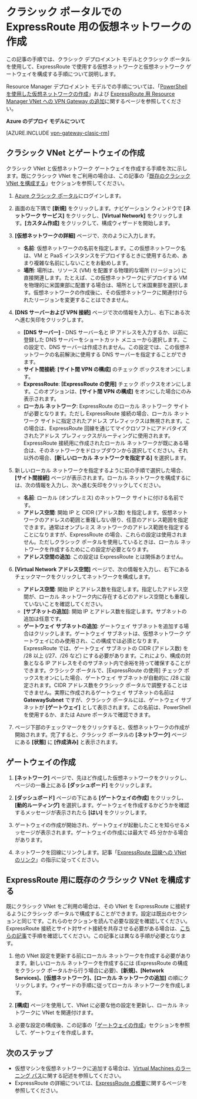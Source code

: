 <properties
   pageTitle="クラシック ポータルでの ExpressRoute 用の Virtual Network とゲートウェイの構成 | Microsoft Azure"
   description="この記事では、クラシック デプロイメント モデルとクラシック ポータルを使用して ExpressRoute 用に仮想ネットワークをセットアップする手順について説明します。"
   documentationCenter="na"
   services="expressroute"
   authors="cherylmc"
   manager="carmonm"
   editor=""
   tags="azure-service-management"/>

<tags 
   ms.service="expressroute"
   ms.devlang="na"
   ms.topic="article" 
   ms.tgt_pltfrm="na"
   ms.workload="infrastructure-services" 
   ms.date="09/20/2016"
   ms.author="cherylmc"/>

# クラシック ポータルでの ExpressRoute 用の仮想ネットワークの作成

この記事の手順では、クラシック デプロイメント モデルとクラシック ポータルを使用して、ExpressRoute で使用する仮想ネットワークと仮想ネットワーク ゲートウェイを構成する手順について説明します。

Resource Manager デプロイメント モデルでの手順については、「[PowerShell を使用した仮想ネットワークの作成](../virtual-network/virtual-networks-create-vnet-arm-ps.md)」および [ExpressRoute 用 Resource Manager VNet への VPN Gateway の追加](expressroute-howto-add-gateway-resource-manager.md)に関するページを参照してください。

**Azure のデプロイ モデルについて**

[AZURE.INCLUDE [vpn-gateway-clasic-rm](../../includes/vpn-gateway-classic-rm-include.md)]

## クラシック VNet とゲートウェイの作成

クラシック VNet と仮想ネットワーク ゲートウェイを作成する手順を次に示します。既にクラシック VNet をご利用の場合は、この記事の「[既存のクラシック VNet を構成する](#config)」セクションを参照してください。

1. [Azure クラシック ポータル](http://manage.windowsazure.com)にログインします。

2. 画面の左下隅で **[新規]** をクリックします。ナビゲーション ウィンドウで **[ネットワーク サービス]** をクリックし、**[Virtual Network]** をクリックします。**[カスタム作成]** をクリックして、構成ウィザードを開始します。

3. **[仮想ネットワークの詳細]** ページで、次のように入力します。

	- **名前**: 仮想ネットワークの名前を指定します。この仮想ネットワーク名は、VM と PaaS インスタンスをデプロイするときに使用するため、あまり複雑な名前にしないことをお勧めします。
	- **場所**: 場所は、リソース (VM) を配置する物理的な場所 (リージョン) に直接関連します。たとえば、この仮想ネットワークにデプロイする VM を物理的に米国東部に配置する場合は、場所として米国東部を選択します。仮想ネットワークの作成後に、その仮想ネットワークに関連付けられたリージョンを変更することはできません。

4. **[DNS サーバーおよび VPN 接続]** ページで次の情報を入力し、右下にある次へ進む矢印をクリックします。

	- **[DNS サーバー]** - DNS サーバー名と IP アドレスを入力するか、以前に登録した DNS サーバーをショートカット メニューから選択します。この設定で、DNS サーバーは作成されません。この設定では、この仮想ネットワークの名前解決に使用する DNS サーバーを指定することができます。
	- **サイト間接続**: **[サイト間 VPN の構成]** のチェック ボックスをオンにします。
	- **ExpressRoute**: **[ExpressRoute の使用]** チェック ボックスをオンにします。このオプションは、**[サイト間 VPN の構成]** をオンにした場合にのみ表示されます。
	- **ローカル ネットワーク**: ExpressRoute のローカル ネットワーク サイトが必要となります。ただし ExpressRoute 接続の場合、ローカル ネットワーク サイトに指定されたアドレス プレフィックスは無視されます。この場合は、ExpressRoute 回線を通じてマイクロソフトにアドバタイズされたアドレス プレフィックスがルーティングに使用されます。<BR>ExpressRoute 接続用に作成されたローカル ネットワークが既にある場合は、そのネットワークをドロップダウンから選択してください。それ以外の場合、**[新しいローカル ネットワークを指定する]** を選択します。

5. 新しいローカル ネットワークを指定するように前の手順で選択した場合、**[サイト間接続]** ページが表示されます。ローカル ネットワークを構成するには、次の情報を入力し、次へ進む矢印をクリックしてください。

	- **名前**: ローカル (オンプレミス) のネットワーク サイトに付ける名前です。
	- **アドレス空間**: 開始 IP と CIDR (アドレス数) を指定します。仮想ネットワークのアドレスの範囲と重複しない限り、任意のアドレス範囲を指定できます。通常はオンプレミス ネットワークのアドレス範囲を指定することになりますが、ExpressRoute の場合、これらの設定は使用されません。ただしクラシック ポータルを使用しているときは、ローカル ネットワークを作成するためにこの設定が必要となります。
	- **アドレス空間の追加**: この設定は ExpressRoute とは関係ありません。


6. **[Virtual Network アドレス空間]** ページで、次の情報を入力し、右下にあるチェックマークをクリックしてネットワークを構成します。

	- **アドレス空間**: 開始 IP とアドレス数を指定します。指定したアドレス空間が、ローカル ネットワーク内に存在するどのアドレス空間とも重複していないことを確認してください。
	- **[サブネットの追加]**: 開始 IP とアドレス数を指定します。サブネットの追加は任意です。
	- **ゲートウェイ サブネットの追加**: ゲートウェイ サブネットを追加する場合はクリックします。ゲートウェイ サブネットは、仮想ネットワーク ゲートウェイにのみ使用され、この構成では必須となります。<BR>ExpressRoute では、ゲートウェイ サブネットの CIDR (アドレス数) を /28 以上 (/27、/26 など) にする必要があります。これにより、構成の対象となる IP アドレスをそのサブネット内で余裕を持って確保することができます。クラシック ポータルで、[ExpressRoute の使用] チェック ボックスをオンにした場合、ゲートウェイ サブネットが自動的に /28 に設定されます。CIDR アドレス数をクラシック ポータルで調整することはできません。実際に作成されるゲートウェイ サブネットの名前は **GatewaySubnet** ですが、クラシック ポータルには、ゲートウェイ サブネットが **[ゲートウェイ]** として表示されます。この名前は、PowerShell を使用するか、または Azure ポータルで確認できます。

7. ページ下部のチェックマークをクリックすると、仮想ネットワークの作成が開始されます。完了すると、クラシック ポータルの **[ネットワーク]** ページにある **[状態]** に **[作成済み]** と表示されます。

## <a name="gw"></a>ゲートウェイの作成

1. **[ネットワーク]** ページで、先ほど作成した仮想ネットワークをクリックし、ページの一番上にある **[ダッシュボード]** をクリックします。

2. **[ダッシュボード]** ページの下にある **[ゲートウェイの作成]** をクリックし、**[動的ルーティング]** を選択します。ゲートウェイを作成するかどうかを確認するメッセージが表示されたら **[はい]** をクリックします。

3. ゲートウェイの作成が開始され、ゲートウェイが起動したことを知らせるメッセージが表示されます。ゲートウェイの作成には最大で 45 分かかる場合があります。

4. ネットワークを回線にリンクします。記事「[ExpressRoute 回線への VNet のリンク](expressroute-howto-linkvnet-classic.md)」の指示に従ってください。

## <a name="config"></a>ExpressRoute 用に既存のクラシック VNet を構成する

既にクラシック VNet をご利用の場合は、その VNet を ExpressRoute に接続するようにクラシック ポータルで構成することができます。設定は既出のセクションと同じです。これらのセクションを読んで必要な設定を確認してください。ExpressRoute 接続とサイト対サイト接続を共存させる必要がある場合は、[こちらの記事](expressroute-howto-coexist-classic.md)で手順を確認してください。この記事とは異なる手順が必要となります。
 
1. 他の VNet 設定を更新する前にローカル ネットワークを作成する必要があります。新しいローカル ネットワークを作成するには (ExpressRoute の構成をクラシック ポータルから行う場合に必要)、**[新規]****、****[Network Services]****、****[仮想ネットワーク]****、****[ローカル ネットワークの追加]** の順にクリックします。ウィザードの手順に従ってローカル ネットワークを作成します。

2. **[構成]** ページを使用して、VNet に必要な他の設定を更新し、ローカル ネットワークに VNet を関連付けます。

3. 必要な設定の構成後、この記事の「[ゲートウェイの作成](#gw)」セクションを参照して、ゲートウェイを作成します。


## 次のステップ

- 仮想マシンを仮想ネットワークに追加する場合は、[Virtual Machines のラーニング パス](https://azure.microsoft.com/documentation/learning-paths/virtual-machines/)に関する記述を参照してください。
- ExpressRoute の詳細については、[ExpressRoute の概要](expressroute-introduction.md)に関するページを参照してください。


 

<!---HONumber=AcomDC_0921_2016-->